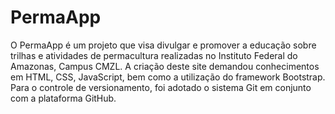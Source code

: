 # PermaApp

O PermaApp é um projeto que visa divulgar e promover a educação sobre trilhas e atividades de permacultura realizadas no Instituto Federal do Amazonas, Campus CMZL. A criação deste site demandou conhecimentos em HTML, CSS, JavaScript, bem como a utilização do framework Bootstrap. Para o controle de versionamento, foi adotado o sistema Git em conjunto com a plataforma GitHub.
 
